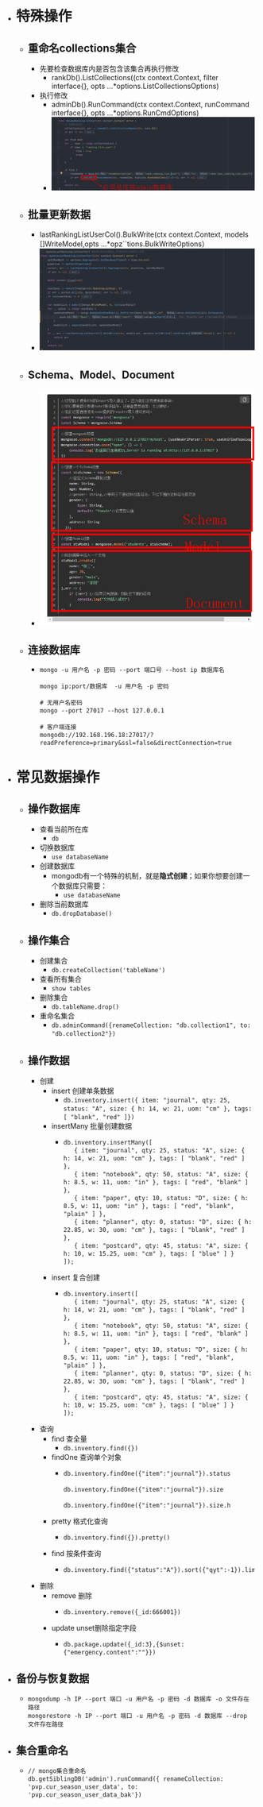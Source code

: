 - # 特殊操作
	- ## 重命名collections集合
		- 先要检查数据库内是否包含该集合再执行修改
			- rankDb().ListCollections((ctx context.Context, filter interface{}, opts ...*options.ListCollectionsOptions)
		- 执行修改
			- adminDb().RunCommand(ctx context.Context, runCommand interface{}, opts ...*options.RunCmdOptions)
			- ![image.png](../assets/image_1670891938392_0.png)
	- ## 批量更新数据
		- lastRankingListUserCol().BulkWrite(ctx context.Context, models []WriteModel,opts ...*opz``tions.BulkWriteOptions）
		- ![image.png](../assets/image_1670892136800_0.png)
	- ## Schema、Model、Document
		- ![image.png](../assets/image_1671146824018_0.png)
	- ## 连接数据库
		- ```
		  mongo -u 用户名 -p 密码 --port 端口号 --host ip 数据库名
		   
		  mongo ip:port/数据库  -u 用户名 -p 密码
		  
		  # 无用户名密码
		  mongo --port 27017 --host 127.0.0.1
		   
		  # 客户端连接 
		  mongodb://192.168.196.18:27017/?readPreference=primary&ssl=false&directConnection=true
		  ```
- # 常见数据操作
	- ## 操作数据库
		- 查看当前所在库
			- `db`
		- 切换数据库
			- `use databaseName`
		- 创建数据库
			- mongodb有一个特殊的机制，就是**隐式创建**；如果你想要创建一个数据库只需要：
				- `use databaseName`
		- 删除当前数据库
			- `db.dropDatabase()`
	- ## 操作集合
		- 创建集合
			- `db.createCollection('tableName')`
		- 查看所有集合
			- `show tables`
		- 删除集合
			- `db.tableName.drop()`
		- 重命名集合
			- `db.adminCommand({renameCollection: "db.collection1", to: "db.collection2"})`
	- ## 操作数据
		- 创建
			- insert 创建单条数据
				- `db.inventory.insert({ item: "journal", qty: 25, status: "A", size: { h: 14, w: 21, uom: "cm" }, tags: [ "blank", "red" ]})`
			- insertMany 批量创建数据
				- ```
				  db.inventory.insertMany([
				     { item: "journal", qty: 25, status: "A", size: { h: 14, w: 21, uom: "cm" }, tags: [ "blank", "red" ] },
				     { item: "notebook", qty: 50, status: "A", size: { h: 8.5, w: 11, uom: "in" }, tags: [ "red", "blank" ] },
				     { item: "paper", qty: 10, status: "D", size: { h: 8.5, w: 11, uom: "in" }, tags: [ "red", "blank", "plain" ] },
				     { item: "planner", qty: 0, status: "D", size: { h: 22.85, w: 30, uom: "cm" }, tags: [ "blank", "red" ] },
				     { item: "postcard", qty: 45, status: "A", size: { h: 10, w: 15.25, uom: "cm" }, tags: [ "blue" ] }
				  ]);
				  ```
			- insert 复合创建
				- ```
				  db.inventory.insert([
				     { item: "journal", qty: 25, status: "A", size: { h: 14, w: 21, uom: "cm" }, tags: [ "blank", "red" ] },
				     { item: "notebook", qty: 50, status: "A", size: { h: 8.5, w: 11, uom: "in" }, tags: [ "red", "blank" ] },
				     { item: "paper", qty: 10, status: "D", size: { h: 8.5, w: 11, uom: "in" }, tags: [ "red", "blank", "plain" ] },
				     { item: "planner", qty: 0, status: "D", size: { h: 22.85, w: 30, uom: "cm" }, tags: [ "blank", "red" ] },
				     { item: "postcard", qty: 45, status: "A", size: { h: 10, w: 15.25, uom: "cm" }, tags: [ "blue" ] }
				  ]);
				  ```
		- 查询
			- find 查全量
				- `db.inventory.find({})`
			- findOne 查询单个对象
				- ```
				  db.inventory.findOne({"item":"journal"}).status
				  
				  db.inventory.findOne({"item":"journal"}).size
				  
				  db.inventory.findOne({"item":"journal"}).size.h
				  ```
			- pretty 格式化查询
				- ```
				  db.inventory.find({}).pretty()
				  ```
			- find 按条件查询
				- ```
				  db.inventory.find({"status":"A"}).sort({"qyt":-1}).limit(2).pretty()
				  ```
		- 删除
			- remove 删除
				- ```
				  db.inventory.remove({_id:666001})
				  ```
			- update  unset删除指定字段
				- ```
				  db.package.update({_id:3},{$unset:{"emergency.content":""}})
				  ```
- ## 备份与恢复数据
	- ```
	  mongodump -h IP --port 端口 -u 用户名 -p 密码 -d 数据库 -o 文件存在路径 
	  mongorestore -h IP --port 端口 -u 用户名 -p 密码 -d 数据库 --drop 文件存在路径
	  ```
- ## 集合重命名
	- ```
	  // mongo集合重命名
	  db.getSiblingDB('admin').runCommand({ renameCollection: 'pvp.cur_season_user_data', to: 'pvp.cur_season_user_data_bak'})
	  ```